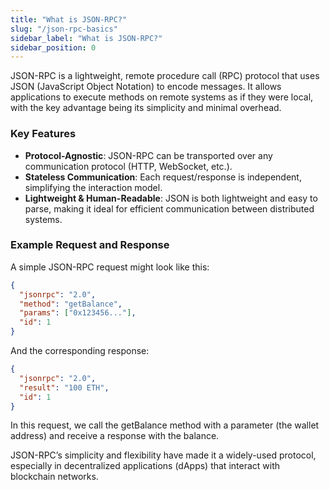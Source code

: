```yaml
---
title: "What is JSON-RPC?"
slug: "/json-rpc-basics"
sidebar_label: "What is JSON-RPC?"
sidebar_position: 0
---
```


JSON-RPC is a lightweight, remote procedure call (RPC) protocol that uses JSON (JavaScript Object Notation) to encode messages. It allows applications to execute methods on remote systems as if they were local, with the key advantage being its simplicity and minimal overhead.

### Key Features

- **Protocol-Agnostic**: JSON-RPC can be transported over any communication protocol (HTTP, WebSocket, etc.).
- **Stateless Communication**: Each request/response is independent, simplifying the interaction model.
- **Lightweight & Human-Readable**: JSON is both lightweight and easy to parse, making it ideal for efficient communication between distributed systems.

### Example Request and Response

A simple JSON-RPC request might look like this:

```json
{
  "jsonrpc": "2.0",
  "method": "getBalance",
  "params": ["0x123456..."],
  "id": 1
}
```

And the corresponding response:

```json
{
  "jsonrpc": "2.0",
  "result": "100 ETH",
  "id": 1
}
```

In this request, we call the getBalance method with a parameter (the wallet address) and receive a response with the balance.

JSON-RPC’s simplicity and flexibility have made it a widely-used protocol, especially in decentralized applications (dApps) that interact with blockchain networks.
